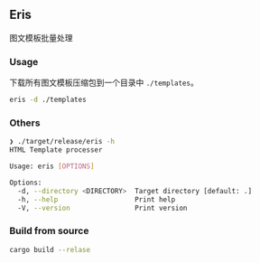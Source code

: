 ## Eris

图文模板批量处理

### Usage

下载所有图文模板压缩包到一个目录中 `./templates`。

```bash
eris -d ./templates
```

### Others

```bash
❯ ./target/release/eris -h
HTML Template processer

Usage: eris [OPTIONS]

Options:
  -d, --directory <DIRECTORY>  Target directory [default: .]
  -h, --help                   Print help
  -V, --version                Print version
```

### Build from source

```bash
cargo build --relase
```
